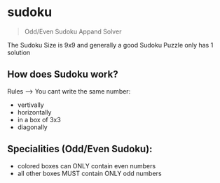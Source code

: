 # sudoku

> Odd/Even Sudoku Appand Solver

The Sudoku Size is 9x9 and generally a good Sudoku Puzzle only has 1 solution

## How does Sudoku work?
Rules --> You cant write the same number:
- vertivally
- horizontally
- in a box of 3x3
- diagonally

## Specialities (Odd/Even Sudoku):
- colored boxes can ONLY contain even numbers
- all other boxes MUST contain ONLY odd numbers
